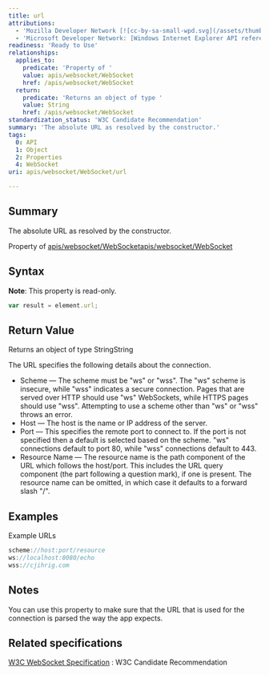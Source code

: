 ```yaml
---
title: url
attributions:
  - 'Mozilla Developer Network [![cc-by-sa-small-wpd.svg](/assets/thumb/8/8c/cc-by-sa-small-wpd.svg/120px-cc-by-sa-small-wpd.svg.png)](http://creativecommons.org/licenses/by-sa/3.0/us/): [Article](https://developer.mozilla.org/en-US/docs/WebSockets/WebSockets_reference/WebSocket)'
  - 'Microsoft Developer Network: [Windows Internet Explorer API reference Article](http://msdn.microsoft.com/en-us/library/ie/hh828809%28v=vs.85%29.aspx)'
readiness: 'Ready to Use'
relationships:
  applies_to:
    predicate: 'Property of '
    value: apis/websocket/WebSocket
    href: /apis/websocket/WebSocket
  return:
    predicate: 'Returns an object of type '
    value: String
    href: /apis/websocket/WebSocket
standardization_status: 'W3C Candidate Recommendation'
summary: 'The absolute URL as resolved by the constructor.'
tags:
  0: API
  1: Object
  2: Properties
  4: WebSocket
uri: apis/websocket/WebSocket/url

---
```

## Summary

The absolute URL as resolved by the constructor.

Property of [apis/websocket/WebSocket](/apis/websocket/WebSocket)[apis/websocket/WebSocket](/apis/websocket/WebSocket)

## Syntax

**Note**: This property is read-only.

``` js
var result = element.url;
```

## Return Value

Returns an object of type StringString

The URL specifies the following details about the connection.

-   Scheme ― The scheme must be "ws" or "wss". The "ws" scheme is insecure, while "wss" indicates a secure connection. Pages that are served over HTTP should use "ws" WebSockets, while HTTPS pages should use "wss". Attempting to use a scheme other than "ws" or "wss" throws an error.
-   Host ― The host is the name or IP address of the server.
-   Port ― This specifies the remote port to connect to. If the port is not specified then a default is selected based on the scheme. "ws" connections default to port 80, while "wss" connections default to 443.
-   Resource Name ― The resource name is the path component of the URL which follows the host/port. This includes the URL query component (the part following a question mark), if one is present. The resource name can be omitted, in which case it defaults to a forward slash "/".

## Examples

Example URLs

``` js
scheme://host:port/resource
ws://localhost:8080/echo
wss://cjihrig.com
```

## Notes

You can use this property to make sure that the URL that is used for the connection is parsed the way the app expects.

## Related specifications

[W3C WebSocket Specification](http://www.w3.org/TR/websockets/)
:   W3C Candidate Recommendation
